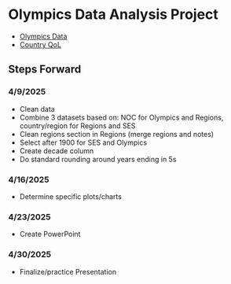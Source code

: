 # Olympics Data Analysis Project
 - [Olympics Data](https://www.kaggle.com/datasets/nitishsharma01/olympics-124-years-datasettill-2020?select=Athletes_summer_games.csv)
 - [Country QoL](https://www.kaggle.com/datasets/sdorius/globses)


## Steps Forward
### 4/9/2025
 - Clean data
 - Combine 3 datasets based on: NOC for Olympics and Regions, country/region for Regions and SES
 - Clean regions section in Regions (merge regions and notes)
 - Select after 1900 for SES and Olympics
 - Create decade column
 - Do standard rounding around years ending in 5s

### 4/16/2025
 - Determine specific plots/charts

### 4/23/2025
 - Create PowerPoint

### 4/30/2025
 - Finalize/practice Presentation
